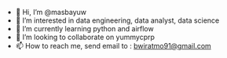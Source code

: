 - 👋 Hi, I’m @masbayuw
- 👀 I’m interested in data engineering, data analyst, data science
- 🌱 I’m currently learning python and airflow
- 💞️ I’m looking to collaborate on yummycprp
- 📫 How to reach me, send email to : bwiratmo91@gmail.com

<!---
masbayuw/masbayuw is a ✨ special ✨ repository because its `README.md` (this file) appears on your GitHub profile.
You can click the Preview link to take a look at your changes.
--->
